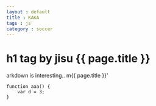 ```yaml
---
layout : default
title : KAKA
tags : js
category : soccer 
---
```


# h1 tag by jisu {{ page.title }}
arkdown is interesting..
m{{ page.title }}'

```
function aaa() {
    var d = 3;
}
```
